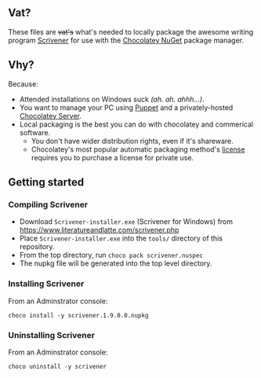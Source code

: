 ## Vat?
These files are ~~vat's~~ what's needed to locally package the awesome writing program [Scrivener](https://www.literatureandlatte.com/scrivener.php) for use with the [Chocolatey NuGet](https://chocolatey.org/) package manager.

## Vhy?
Because:
- Attended installations on Windows suck _(ah. ah. ahhh…)_.
- You want to manage your PC using [Puppet](https://puppetlabs.com/presentations/puppet-windows-now-youre-getting-chocolatey) and a privately-hosted [Chocolatey Server](https://github.com/chocolatey/choco/wiki/How-To-Host-Feed).
- Local packaging is the best you can do with chocolatey and commerical software.
  - You don't have wider distribution rights, even if it's shareware.
  - Chocolatey's most popular automatic packaging method's [license](http://realdimensions.net/licenses/chocolateypackageupdater/license.txt) requires you to purchase a license for private use.

## Getting started
### Compiling Scrivener
- Download `Scrivener-installer.exe` (Scrivener for Windows) from https://www.literatureandlatte.com/scrivener.php
- Place `Scrivener-installer.exe` into the `tools/` directory of this repository.
- From the top directory, run `choco pack scrivener.nuspec`
- The nupkg file will be generated into the top level directory.

### Installing Scrivener
From an Adminstrator console:
```
choco install -y scrivener.1.9.0.0.nupkg
```  
 
### Uninstalling Scrivener
From an Adminstrator console:
```
choco uninstall -y scrivener
```  
 

